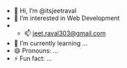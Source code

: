 - 👋 Hi, I’m @itsjeetraval
- 👀 I’m interested in Web Development
- - 📫 jeet.raval303@gmail.com
- 🌱 I’m currently learning ...
- 😄 Pronouns: ...
- ⚡ Fun fact: ...

<!---
itsjeetraval/itsjeetraval is a ✨ special ✨ repository because its `README.md` (this file) appears on your GitHub profile.
You can click the Preview link to take a look at your changes.
--->
